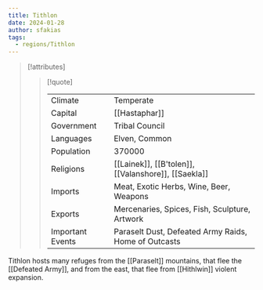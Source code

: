 ```yaml
---
title: Tithlon
date: 2024-01-28
author: sfakias
tags:
  - regions/Tithlon
---
```


> [!attributes]
> 
> > [!quote]
> >
> > | | |
> > | --- | --- |
> > | Climate | Temperate |
> > | Capital | [[Hastaphar]] |
> > | Government | Tribal Council |
> > | Languages | Elven, Common |
> > | Population | 370000 |
> > | Religions | [[Lainek]], [[B'tolen]], [[Valanshore]], [[Saekla]] |
> > | Imports | Meat, Exotic Herbs, Wine, Beer, Weapons |
> > | Exports | Mercenaries, Spices, Fish, Sculpture, Artwork |
> > | Important Events | Paraselt Dust, Defeated Army Raids, Home of Outcasts |

Tithlon hosts many refuges from the [[Paraselt]] mountains, that flee the [[Defeated Army]], and from the east, that flee from [[Hithlwin]] violent expansion.